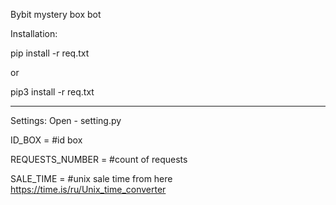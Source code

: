 Bybit mystery box bot

Installation:

pip install -r req.txt

or

pip3 install -r req.txt

-----------------------

Settings:
Open - setting.py

ID_BOX = #id box

REQUESTS_NUMBER = #count of requests

SALE_TIME = #unix sale time from here https://time.is/ru/Unix_time_converter
